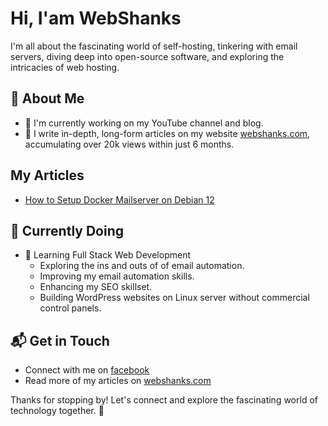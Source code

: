 # Hi, I'am WebShanks

I'm all about the fascinating world of self-hosting, tinkering with email servers, diving deep into open-source software, and exploring the intricacies of web hosting.


## 🚀 About Me

- 🔭 I'm currently working on my YouTube channel and blog.
- 📝 I write in-depth, long-form articles on my website [webshanks.com](https://webshanks.com/), accumulating over 20k views within just 6 months.

## My Articles
- [How to Setup Docker Mailserver on Debian 12](https://webshanks.com/setup-docker-mailserver-on-debian-12/)


## 🌱 Currently Doing

- 🚀 Learning Full Stack Web Development
  - Exploring the ins and outs of of email automation.
  - Improving my email automation skills.
  - Enhancing my SEO skillset.
  - Building WordPress websites on Linux server without commercial control panels.


## 📬 Get in Touch

- Connect with me on [facebook](https://www.facebook.com/webshanks)
- Read more of my articles on [webshanks.com](https://webshanks.com/)

Thanks for stopping by! Let's connect and explore the fascinating world of technology together. 🚀


